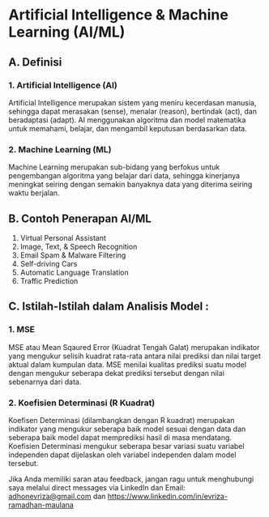 # Artificial Intelligence & Machine Learning (AI/ML)
## A. Definisi
### 1. Artificial Intelligence (AI)
   Artificial Intelligence merupakan sistem yang meniru kecerdasan manusia, sehingga dapat merasakan (sense), menalar (reason), bertindak (act), dan beradaptasi (adapt). AI 
   menggunakan algoritma dan model matematika untuk memahami, belajar, dan mengambil keputusan berdasarkan data. 
### 2. Machine Learning (ML)
   Machine Learning merupakan sub-bidang yang berfokus untuk pengembangan algoritma yang belajar dari data, sehingga kinerjanya meningkat seiring dengan semakin banyaknya data 
   yang diterima seiring waktu berjalan.
## B. Contoh Penerapan AI/ML
1. Virtual Personal Assistant
2. Image, Text, & Speech Recognition
3. Email Spam & Malware Filtering
4. Self-driving Cars
5. Automatic Language Translation
6. Traffic Prediction
## C. Istilah-Istilah dalam Analisis Model :
### 1. MSE
MSE atau Mean Sqaured Error (Kuadrat Tengah Galat) merupakan indikator yang mengukur selisih kuadrat rata-rata antara nilai prediksi dan nilai target aktual dalam kumpulan data. MSE menilai kualitas prediksi suatu model dengan mengukur seberapa dekat prediksi tersebut dengan nilai sebenarnya dari data.
### 2. Koefisien Determinasi (R Kuadrat)
Koefisen Determinasi (dilambangkan dengan R kuadrat) merupakan indikator yang mengukur seberapa baik model sesuai dengan data dan seberapa baik model dapat memprediksi hasil di masa mendatang. Koefisien Determinasi mengukur seberapa besar variasi suatu variabel independen dapat dijelaskan oleh variabel independen dalam model tersebut.

Jika Anda memiliki saran atau feedback, jangan ragu untuk menghubungi saya melalui direct messages via LinkedIn dan Email: adhonevriza@gmail.com dan https://www.linkedin.com/in/evriza-ramadhan-maulana
